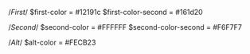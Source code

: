 /*First*/
$first-color            = #12191c
$first-color-second     = #161d20

/*Second*/
$second-color           = #FFFFFF
$second-color-second    = #F6F7F7

/*Alt*/
$alt-color              = #FECB23